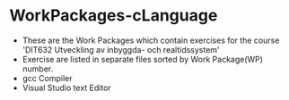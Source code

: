 # WorkPackages-cLanguage
- These are the Work Packages which contain exercises for the course 'DIT632 Utveckling av inbyggda- och realtidssystem'
- Exercise are listed in separate files sorted by Work Package(WP) number.
- gcc Compiler
- Visual Studio text Editor


